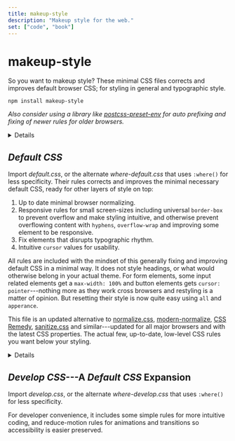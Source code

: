 ```yaml
---
title: makeup-style
description: "Makeup style for the web."
set: ["code", "book"]
---
```


# makeup-style

So you want to makeup style? These minimal CSS files corrects and improves default browser CSS; for styling in general and typographic style.

```
npm install makeup-style
```

*Also consider using a library like [postcss-preset-env][ppe] for auto prefixing and fixing of newer rules for older browsers.*

<Details>
<em slot="summary">Import examples</em>

*The files are exported from "package.json" as [ESM](https://developer.mozilla.org/en-US/docs/Web/JavaScript/Guide/Modules). The actual files are located in the "src" folder if you need the real path.*

```javascript
import "makeup-style/default.css";
import "makeup-style/develop.css";
```

Alternative files that use `:where()` for less specificity:

```javascript
import "makeup-style/where-default.css";
import "makeup-style/where-develop.css";
```

CSS import (via postcss-import or Lightning CSS):

```css
@import "makeup-style/default.css";
@import "makeup-style/develop.css";
/* Alt. files */
@import "makeup-style/where-default.css";
@import "makeup-style/where-develop.css";
```

</Details>

## *Default CSS*

Import *default.css*, or the alternate *where-default.css* that uses `:where()` for less specificity.
Their rules corrects and improves the minimal necessary default CSS, ready for other layers of style on top:

1. Up to date minimal browser normalizing.
2. Responsive rules for small screen-sizes including universal `border-box` to prevent overflow and make styling intuitive, and otherwise prevent overflowing content with `hyphens`, `overflow-wrap` and improving some element to be responsive.
3. Fix elements that disrupts typographic rhythm.
4. Intuitive `cursor` values for usability.

All rules are included with the mindset of this generally fixing and improving default CSS in a minimal way. It does not style headings, or what would otherwise belong in your actual theme. For form elements, some input related elements get a `max-width: 100%` and button elements gets `cursor: pointer`---nothing more as they work cross browsers and restyling is a matter of opinion. But resetting their style is now quite easy using `all` and `apperance`.

This file is an updated alternative to
[normalize.css][nc],
[modern-normalize][mn],
[CSS Remedy][cr],
[sanitize.css][sc] and similar---updated for all major browsers and with the latest CSS properties.
The actual few, up-to-date, low-level CSS rules you want below your styling.

<Details>
<em slot="summary">Notes & Tips</em>

1. Cloudflare's auto minify of CSS may remove space before CSS attribute selector ignore case flag.

2. Margin for `<body>` is not removed. So you usually also want to style `body { margin: 0; }`.

3. To allow browsers to auto hyphenate words when text wraps, `hyphens: auto` is applied. It is not accompanied by [rules to control auto-hyphens](https://clagnut.com/blog/2395). `hyphens: manual` may be set (for some elements) on wider viewports and/or for advanced content creators who knows the [`shy` HTML entity](https://developer.mozilla.org/en-US/docs/Web/CSS/hyphens#suggesting_line_break_opportunities).

4. `code, kbd, samp, sub, sup` are styled to not affect line-heights. If they are used as block-level elements though, they will be short in height since their `line-height` is adjusted. E.g., if their direct parent uses `grid` or `flex`. The solution is to redo your HTML structure (perhaps it can be more semantic?), or restyle `line-height` for these elements in this context.

5. If `font-size` for `code, kbd, samp, pre` is defined, but not `font-family`, and no parent is styled with `font-size`, then browsers will not compute the `font-size` for these elements intuitively (e.g., with default browser settings, `1em` would be computed to `13px` instead of `16px`).

	Fix by defining before mentioned, or by `code, kbd, samp, pre { font-family: monospace, monospace; }` (this is not defined by default because of it's sideeffect of initially increasing their font-sizes).

6. `<hr>` 'border' uses `height` and `background` for a nicer border. This makes it easy to adjust and extend:

	```css
	hr {
		/* Gradient border */
		background-image: linear-gradient(90deg, red, blue);
		/* Change size */
		background-size: 5em 2px;
		/* Change position */
		background-position: left center;
		/* Change spacing */
		height: 2em;
	}
	```

7. Check browser support for properties `hyphens` and `all`, and consider automating fallbacks and polyfill with [postcss-preset-env][ppe] or similar.

</Details>

## *Develop CSS*---A <cite>Default CSS</cite> Expansion

Import *develop.css*, or the alternate *where-develop.css* that uses `:where()` for less specificity.

For developer convenience, it includes some simple rules for more intuitive coding, and reduce-motion rules for animations and transitions so accessibility is easier preserved.


[amcr]: https://piccalil.li/blog/a-modern-css-reset/
[cc]: https://cube.fyi/
[cr]: https://github.com/jensimmons/cssremedy
[mn]: https://github.com/sindresorhus/modern-normalize
[mccr]: https://www.joshwcomeau.com/css/custom-css-reset/
[nc]: https://github.com/necolas/normalize.css/
[op]: https://open-props.style/
[sc]: https://github.com/csstools/sanitize.css
[ppe]: https://github.com/csstools/postcss-plugins/tree/main/plugin-packs/postcss-preset-env

<script>
 	import Details from "/src/lib/Details.svelte";
</script>
